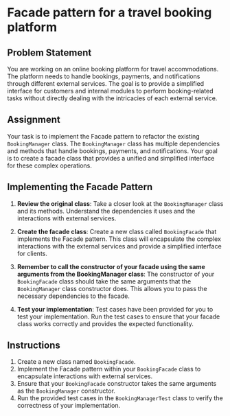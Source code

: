 # Facade pattern for a travel booking platform

## Problem Statement
You are working on an online booking platform for travel accommodations. The platform needs to handle bookings, payments, and notifications through different external services. The goal is to provide a simplified interface for customers and internal modules to perform booking-related tasks without directly dealing with the intricacies of each external service.

## Assignment
Your task is to implement the Facade pattern to refactor the existing `BookingManager` class. The `BookingManager` class has multiple dependencies and methods that handle bookings, payments, and notifications. Your goal is to create a facade class that provides a unified and simplified interface for these complex operations.

## Implementing the Facade Pattern

1. **Review the original class**: Take a closer look at the `BookingManager` class and its methods. Understand the dependencies it uses and the interactions with external services.

2. **Create the facade class**: Create a new class called `BookingFacade` that implements the Facade pattern. This class will encapsulate the complex interactions with the external services and provide a simplified interface for clients.

3. **Remember to call the constructor of your facade using the same arguments from the BookingManager class**: The constructor of your `BookingFacade` class should take the same arguments that the `BookingManager` class constructor does. This allows you to pass the necessary dependencies to the facade.

4. **Test your implementation**: Test cases have been provided for you to test your implementation. Run the test cases to ensure that your facade class works correctly and provides the expected functionality.

## Instructions

1. Create a new class named `BookingFacade`.
2. Implement the Facade pattern within your `BookingFacade` class to encapsulate interactions with external services.
3. Ensure that your `BookingFacade` constructor takes the same arguments as the `BookingManager` constructor.
4. Run the provided test cases in the `BookingManagerTest` class to verify the correctness of your implementation.